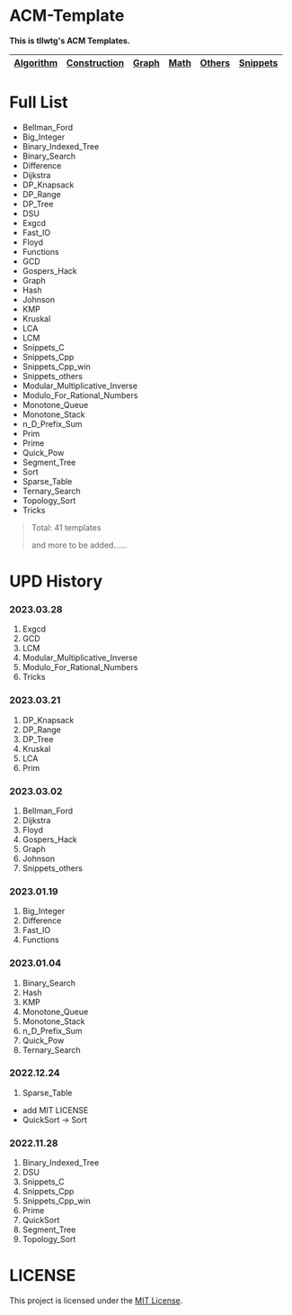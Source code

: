 # ACM-Template

**This is tllwtg's ACM Templates.**

| [Algorithm](https://github.com/tLLWtG/ACM-Template/tree/main/Algorithm) | [Construction](https://github.com/tLLWtG/ACM-Template/tree/main/Construction) | [Graph](https://github.com/tLLWtG/ACM-Template/tree/main/Graph) | [Math](https://github.com/tLLWtG/ACM-Template/tree/main/Math) | [Others](https://github.com/tLLWtG/ACM-Template/tree/main/Others) | [Snippets](https://github.com/tLLWtG/ACM-Template/tree/main/Snippets) |
| :---------------------------------------------------------------------: | :---------------------------------------------------------------------------: | :-------------------------------------------------------------: | :-----------------------------------------------------------: | :---------------------------------------------------------------: | :-------------------------------------------------------------------: |

# Full List

* Bellman_Ford
* Big_Integer
* Binary_Indexed_Tree
* Binary_Search
* Difference
* Dijkstra
* DP_Knapsack
* DP_Range
* DP_Tree
* DSU
* Exgcd
* Fast_IO
* Floyd
* Functions
* GCD
* Gospers_Hack
* Graph
* Hash
* Johnson
* KMP
* Kruskal
* LCA
* LCM
* Snippets_C
* Snippets_Cpp
* Snippets_Cpp_win
* Snippets_others
* Modular_Multiplicative_Inverse
* Modulo_For_Rational_Numbers
* Monotone_Queue
* Monotone_Stack
* n_D_Prefix_Sum
* Prim
* Prime
* Quick_Pow
* Segment_Tree
* Sort
* Sparse_Table
* Ternary_Search
* Topology_Sort
* Tricks

> Total: 41 templates
> 
> and more to be added......



# UPD History

### 2023.03.28

1. Exgcd
2. GCD
3. LCM
4. Modular_Multiplicative_Inverse
5. Modulo_For_Rational_Numbers
6. Tricks

### 2023.03.21

1. DP_Knapsack
2. DP_Range
3. DP_Tree
4. Kruskal
5. LCA
6. Prim

### 2023.03.02

1. Bellman_Ford
2. Dijkstra
3. Floyd
4. Gospers_Hack
5. Graph
6. Johnson
7. Snippets_others

### 2023.01.19

1. Big_Integer
2. Difference
3. Fast_IO
4. Functions

### 2023.01.04

1. Binary_Search
2. Hash
3. KMP
4. Monotone_Queue
5. Monotone_Stack
6. n_D_Prefix_Sum
7. Quick_Pow
9. Ternary_Search 


### 2022.12.24

1. Sparse_Table

* add MIT LICENSE
* QuickSort -> Sort

### 2022.11.28

1. Binary_Indexed_Tree
2. DSU
3. Snippets_C
4. Snippets_Cpp
5. Snippets_Cpp_win
6. Prime
7. QuickSort
8. Segment_Tree
9. Topology_Sort


# LICENSE

This project is licensed under the [MIT License](https://github.com/tLLWtG/ACM-Template/blob/main/LICENSE).